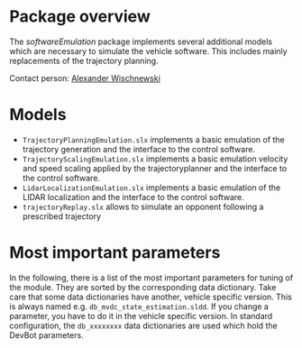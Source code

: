 # Package overview
The *softwareEmulation* package implements several additional models which are necessary to simulate the vehicle software. This includes mainly replacements of the trajectory planning.

Contact person: [Alexander Wischnewski](mailto:alexander.wischnewski@tum.de)

# Models
* `TrajectoryPlanningEmulation.slx` implements a basic emulation of the trajectory generation and the interface to the control software.
* `TrajectoryScalingEmulation.slx` implements a basic emulation velocity and speed scaling applied by the trajectoryplanner and the interface to the control software.
* `LidarLocalizationEmulation.slx` implements a basic emulation of the LIDAR localization and the interface to the control software.
* `trajectoryReplay.slx` allows to simulate an opponent following a prescribed trajectory

# Most important parameters
In the following, there is a list of the most important parameters for tuning of the module. They are sorted by the corresponding data dictionary. Take care that some data dictionaries have another, vehicle specific version. This is always named e.g. `db_mvdc_state_estimation.sldd`. If you change a parameter, you have to do it in the vehicle specific version. In standard configuration, the `db_xxxxxxxx` data dictionaries are used which hold the DevBot parameters.
